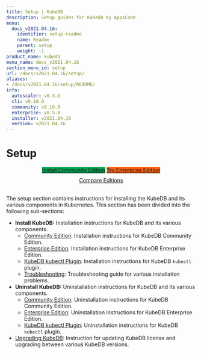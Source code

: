 ```yaml
---
title: Setup | KubeDB
description: Setup guides for KubeDB by AppsCode
menu:
  docs_v2021.04.16:
    identifier: setup-readme
    name: Readme
    parent: setup
    weight: -1
product_name: kubedb
menu_name: docs_v2021.04.16
section_menu_id: setup
url: /docs/v2021.04.16/setup/
aliases:
- /docs/v2021.04.16/setup/README/
info:
  autoscaler: v0.3.0
  cli: v0.18.0
  community: v0.18.0
  enterprise: v0.5.0
  installer: v2021.04.16
  version: v2021.04.16
---
```


# Setup

<div style="text-align: center;">
  <a class="button ac-button  is-link is-medium is-active has-text-weight-normal" href="/docs/v2021.04.16/setup/install/community" style="background:#00A651; width: 18rem;">Install Community Edition</a>
  <a class="button ac-button is-info is-medium is-active has-text-weight-normal" href="/docs/v2021.04.16/setup/install/enterprise"  style="background:#FC6011; width: 18rem;">Try Enterprise Edition</a>
  <a style="margin-top: 10px; display: block;" href="/docs/v2021.04.16/overview/README">Compare Editions</a>
</div>
<br>

The setup section contains instructions for installing the KubeDB and its various components in Kubernetes. This section has been divided into the following sub-sections:

- **Install KubeDB:** Installation instructions for KubeDB and its various components.
  - [Community Edition](/docs/v2021.04.16/setup/install/community): Installation instructions for KubeDB Community Edition.
  - [Enterprise Edition](/docs/v2021.04.16/setup/install/enterprise): Installation instructions for KubeDB Enterprise Edition.
  - [KubeDB kubectl Plugin](/docs/v2021.04.16/setup/install/kubectl_plugin): Installation instructions for KubeDB `kubectl` plugin.
  - [Troubleshooting](/docs/v2021.04.16/setup/install/troubleshoting): Troubleshooting guide for various installation problems.
- **Uninstall KubeDB:** Uninstallation instructions for KubeDB and its various components.
  - [Community Edition](/docs/v2021.04.16/setup/uninstall/community): Uninstallation instructions for KubeDB Community Edition.
  - [Enterprise Edition](/docs/v2021.04.16/setup/uninstall/enterprise): Uninstallation instructions for KubeDB Enterprise Edition.
  - [KubeDB kubectl Plugin](/docs/v2021.04.16/setup/uninstall/kubectl_plugin): Uninstallation instructions for KubeDB `kubectl` plugin.
- [Upgrading KubeDB](/docs/v2021.04.16/setup/upgrade/): Instruction for updating KubeDB license and upgrading between various KubeDB versions.
